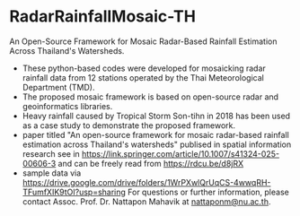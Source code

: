 # RadarRainfallMosaic-TH
An Open-Source Framework for Mosaic Radar-Based Rainfall Estimation Across Thailand's Watersheds.

- These python-based codes were developed for mosaicking radar rainfall data from 12 stations operated by the Thai Meteorological Department (TMD).
- The proposed mosaic framework is based on open-source radar and geoinformatics libraries.
- Heavy rainfall caused by Tropical Storm Son-tihn in 2018 has been used as a case study to demonstrate the proposed framework.
- paper titled "An open-source framework for mosaic radar-based rainfall estimation across Thailand's watersheds" publised in spatial information research see in https://link.springer.com/article/10.1007/s41324-025-00606-3 and can be freely read from https://rdcu.be/d8jRX
- sample data via https://drive.google.com/drive/folders/1WrPXwlQrUqCS-4wwqRH-TFumfXIK9tOI?usp=sharing
For questions or further information, please contact Assoc. Prof. Dr. Nattapon Mahavik at nattaponm@nu.ac.th.
